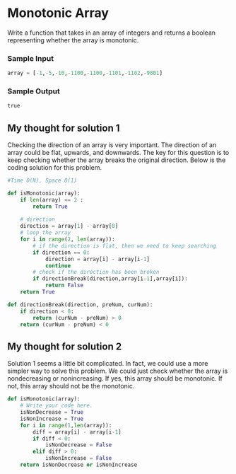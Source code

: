 
# Monotonic Array

Write a function that takes in an array of integers and returns a boolean representing whether the array is monotonic.





### Sample Input

```python
array = [-1,-5,-10,-1100,-1100,-1101,-1102,-9001]
```

### Sample Output

```python
true
```

## My thought for solution 1
Checking the direction of an array is very important. The direction of
an array could be flat, upwards, and downwards. The key for this question
is to keep checking whether the array breaks the original direction. Below 
is the coding solution for this problem.
```python
#Time O(N), Space O(1)

def isMonotonic(array):
    if len(array) <= 2 :
		return True
	
	# direction 
	direction = array[1] - array[0]
	# loop the array
	for i in range(2, len(array)):
		# if the direction is flat, then we need to keep searching
		if direction == 0:
			direction = array[i] - array[i-1]
			continue
        # check if the direction has been broken
		if directionBreak(direction,array[i-1],array[i]):
			return False
	return True

def directionBreak(direction, preNum, curNum):
	if direction < 0:
		return (curNum - preNum) > 0
	return (curNum - preNum) < 0
```

## My thought for solution 2
Solution 1 seems a little bit complicated. In fact, we could use 
a more simpler way to solve this problem. We could just
check whether the array is nondecreasing or nonincreasing. If yes,
this array should be monotonic. If not, this array should
not be the monotonic.

```python
def isMonotonic(array):
    # Write your code here.
    isNonDecrease = True
	isNonIncrease = True
	for i in range(1,len(array)):
		diff = array[i] - array[i-1]
		if diff < 0:
			isNonDecrease = False
		elif diff > 0:
			isNonIncrease = False
	return isNonDecrease or isNonIncrease
	
```